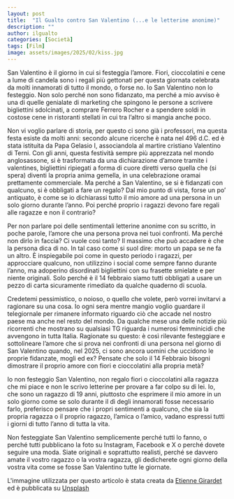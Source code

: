```yaml
---
layout: post
title:  "Il Gualto contro San Valentino (...e le letterine anonime)"
description: ""
author: ilgualto
categories: [Società]
tags: [Film]
image: assets/images/2025/02/kiss.jpg
---
```

San Valentino è il giorno in cui si festeggia l’amore. Fiori, cioccolatini e cene a lume di candela sono i regali più gettonati per questa giornata celebrata da molti innamorati di tutto il mondo, o forse no. Io San Valentino non lo festeggio. Non solo perché non sono fidanzato, ma perché a mio avviso è una di quelle genialate di marketing che spingono le persone a scrivere bigliettini sdolcinati, a comprare Ferrero Rocher e a spendere soldi in costose cene in ristoranti stellati in cui tra l’altro si mangia anche poco. 

Non vi voglio parlare di storia, per questo ci sono già i professori, ma questa festa esiste da molti anni: secondo alcune ricerche è nata nel 496 d.C. ed è stata istituita da Papa Gelasio I, associandola al martire cristiano Valentino di Terni. Con gli anni, questa festività sempre più apprezzata nel mondo anglosassone, si è trasformata da una dichiarazione d’amore tramite i valentines, bigliettini ripiegati a forma di cuore diretti verso quella che (si spera) diventi la propria anima gemella, in una celebrazione oramai prettamente commerciale. Ma perché a San Valentino, se si è fidanzati con qualcuno, si è obbligati a fare un regalo? Dal mio punto di vista, forse un po’ antiquato, è come se io dichiarassi tutto il mio amore ad una persona in un solo giorno durante l’anno. Poi perché proprio i ragazzi devono fare regali alle ragazze e non il contrario? 

Per non parlare poi delle sentimentali letterine anonime con su scritto, in poche parole, l’amore che una persona prova nei tuoi confronti. Ma perché non dirlo in faccia? Ci vuole così tanto? Il massimo che può accadere è che la persona dica di no. In tal caso come si suol dire: morto un papa se ne fa un altro. È inspiegabile poi come in questo periodo i ragazzi, per approcciare qualcuno, non utilizzino i social come sempre fanno durante l’anno, ma adoperino disordinati bigliettini con su frasette smielate e per niente originali. Solo perché è il 14 febbraio siamo tutti obbligati a usare un pezzo di carta sicuramente rimediato da qualche quaderno di scuola. 

Credetemi pessimistico, o noioso, o quello che volete, però vorrei invitarvi a ragionare su una cosa. Io ogni sera mentre mangio voglio guardare il telegiornale per rimanere informato riguardo ciò che accade nel nostro paese ma anche nel resto del mondo. Da qualche mese una delle notizie più ricorrenti che mostrano su qualsiasi TG riguarda i numerosi femminicidi che avvengono in tutta Italia. Ragionate su questo: è così rilevante festeggiare e sottolineare l’amore che si prova nei confronti di una persona nel giorno di San Valentino quando, nel 2025, ci sono ancora uomini che uccidono le proprie fidanzate, mogli ed ex? Pensate che solo il 14 Febbraio bisogni dimostrare il proprio amore con fiori e cioccolatini alla propria metà? 

Io non festeggio San Valentino, non regalo fiori o cioccolatini alla ragazza che mi piace e non le scrivo letterine per provare a far colpo su di lei. Io, che sono un ragazzo di 19 anni, piuttosto che esprimere il mio amore in un solo giorno come se solo durante il dì degli innamorati fosse necessario farlo, preferisco pensare che i propri sentimenti a qualcuno, che sia la propria ragazza o il proprio ragazzo, l’amica o l’amico, vadano espressi tutti i giorni di tutto l’anno di tutta la vita.

Non festeggiate San Valentino semplicemente perché tutti lo fanno, o perché tutti pubblicano la foto su Instagram, Facebook e X o perché dovete seguire una moda. Siate originali e soprattutto realisti, perché se davvero amate il vostro ragazzo o la vostra ragazza, gli dedicherete ogni giorno della vostra vita come se fosse San Valentino tutte le giornate. 
 


L'immagine utilizzata per questo articolo è stata creata da [Etienne Girardet](https://unsplash.com/photos/red-stain-on-white-wall-NpeDXZKscsM) ed è pubblicata su [Unsplash](https://unsplash.com/)
